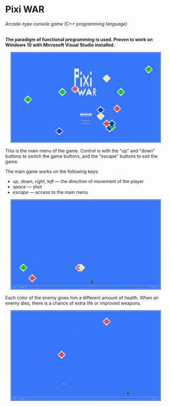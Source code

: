 # Pixi WAR
###### Arcade-type console game (C++ programming language)

**The paradigm of functional programming is used. Proven to work on Windows 10 with Microsoft Visual Studio installed.**

![Alt Text](https://github.com/RiyanBliTe/Pixel_WAR/blob/master/images/game_menu.gif)

This is the main menu of the game. Control is with the "up" and "down" buttons to switch the game buttons, and the "escape" buttons to exit the game.

The main game works on the following keys:
- _up_, _down_, _right_, _left_ — the direction of movement of the player
- _space_ — shot
- _escape_ — access to the main menu

![Alt Text](https://github.com/RiyanBliTe/Pixel_WAR/blob/master/images/game_proc.gif)

Each color of the enemy gives him a different amount of health. When an enemy dies, there is a chance of extra life or improved weapons.

![Alt Text](https://github.com/RiyanBliTe/Pixel_WAR/blob/master/images/pwu.gif)
